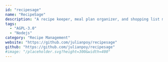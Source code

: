 ```yaml
---
id: "recipesage"
name: "RecipeSage"
description: "A recipe keeper, meal plan organizer, and shopping list manager that can import recipes directly from any URL."
tags:
  - "AGPL-3.0"
  - "Nodejs"
category: "Recipe Management"
website: "https://github.com/julianpoy/recipesage"
github: "https://github.com/julianpoy/recipesage"
#image: "/placeholder.svg?height=300&width=400"
---
```


